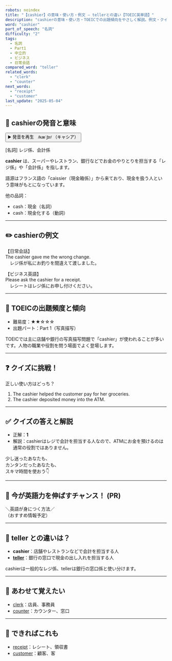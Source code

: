 ```yaml
---
robots: noindex
title: "【cashier】の意味・使い方・例文 ― tellerとの違い【TOEIC英単語】"
description: "cashierの意味・使い方・TOEICでの出題傾向をやさしく解説。例文・クイズ付きでtellerとの違いもわかりやすく学べます。"
word: "cashier"
part_of_speech: "名詞"
difficulty: "2"
tags:
  - 名詞
  - Part1
  - 中立的
  - ビジネス
  - 日常会話
compared_word: "teller"
related_words:
  - "clerk"
  - "counter"
next_words:
  - "receipt"
  - "customer"
last_update: "2025-05-04"
---
```


## 🔰 cashierの発音と意味

<button class="play-audio" onclick="playTTS('cashier')">
  <span class="play-audio-main">
    ▶️ 発音を再生　/kæˈʃɪr/
  </span>
  <span class="play-audio-sub">
    （キャシア）
  </span>
</button>

[名詞] レジ係、会計係

**cashier** は、スーパーやレストラン、銀行などでお金のやりとりを担当する「レジ係」や「会計係」を指します。

語源はフランス語の「caissier（現金箱係）」から来ており、現金を扱う人という意味がもとになっています。

他の品詞：  
- cash：現金（名詞）
- cash：現金化する（動詞）

---

## ✏️ cashierの例文

【日常会話】  
The cashier gave me the wrong change.  
　レジ係が私にお釣りを間違えて渡しました。

【ビジネス英語】  
Please ask the cashier for a receipt.  
　レシートはレジ係にお申し付けください。

---

## 🎯 TOEICの出題頻度と傾向

- 難易度：★★☆☆☆
- 出題パート：Part 1（写真描写）

TOEICでは主に店舗や銀行の写真描写問題で「cashier」が使われることが多いです。人物の職業や役割を問う場面でよく登場します。

---

## ❓ クイズに挑戦！

正しい使い方はどっち？

1. The cashier helped the customer pay for her groceries.  
2. The cashier deposited money into the ATM.

---

## ✅ クイズの答えと解説

- 正解：**1**
- 解説：cashierはレジで会計を担当する人なので、ATMにお金を預けるのは通常の役割ではありません。

少し迷ったあなたも、  
カンタンだったあなたも、  
スキマ時間を使おう👇️

---

## 🚀 今が英語力を伸ばすチャンス！ (PR)

<div class="info-center">
＼英語が身につく方法／<br>  
（おすすめ情報予定）
</div>

---

## 🤔  teller との違いは？

- **cashier**：店舗やレストランなどで会計を担当する人
- **[teller](/word/teller)**：銀行の窓口で現金の出し入れを担当する人

cashierは一般的なレジ係、tellerは銀行の窓口係と使い分けます。

---

## 🧩 あわせて覚えたい

- [clerk](/word/clerk)：店員、事務員
- [counter](/word/counter)：カウンター、窓口

---

## 📖 できればこれも

- [receipt](/word/receipt)：レシート、領収書
- [customer](/word/customer)：顧客、客

<!-- cvid: aid17_bid00 -->

